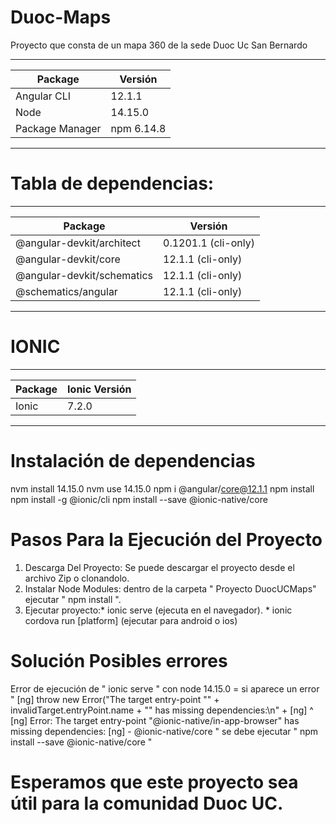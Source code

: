 # Duoc-Maps
Proyecto que consta de un mapa 360 de la sede Duoc Uc San Bernardo

_____________________________________________________________________________________
| Package                |                  Versión                                  |
|------------------------|-----------------------------------------------------------|
| Angular CLI            | 12.1.1                                                    |
| Node                   | 14.15.0                                                   |
| Package Manager        | npm 6.14.8                                                |
____________________________________________________________________________________

# Tabla de dependencias:
____________________________________________________________
| Package                   |               Versión         |
|---------------------------|-------------------------------|
| @angular-devkit/architect | 0.1201.1 (cli-only)           |
| @angular-devkit/core      | 12.1.1 (cli-only)             |
| @angular-devkit/schematics| 12.1.1 (cli-only)             |
| @schematics/angular       | 12.1.1 (cli-only)             |
____________________________________________________________

# IONIC

__________________________________________________________________
| Package                   |               Ionic Versión         |
|---------------------------|-------------------------------------|
|   Ionic                   |  7.2.0                              |
___________________________________________________________________

# Instalación de dependencias

nvm install 14.15.0
nvm use 14.15.0
npm i @angular/core@12.1.1
npm install
npm install -g @ionic/cli
npm install --save @ionic-native/core

# Pasos Para la Ejecución del Proyecto
1. Descarga Del Proyecto: Se puede descargar el proyecto desde el archivo Zip o clonandolo.
2. Instalar Node Modules: dentro de la carpeta " Proyecto DuocUCMaps" ejecutar " npm install ".
3. Ejecutar proyecto:* ionic serve (ejecuta en el navegador).
                     * ionic cordova run [platform] (ejecutar para android o ios)

# Solución Posibles errores
Error de ejecución de " ionic serve " con node 14.15.0 = si aparece un error "  [ng] throw new Error("The target entry-point \"" + invalidTarget.entryPoint.name + "\" has missing dependencies:\n" +
                                                                                [ng] ^
                                                                                [ng] Error: The target entry-point "@ionic-native/in-app-browser" has missing dependencies:
                                                                                [ng]  - @ionic-native/core "
se debe ejecutar " npm install --save @ionic-native/core "


# Esperamos que este proyecto sea útil para la comunidad Duoc UC.
